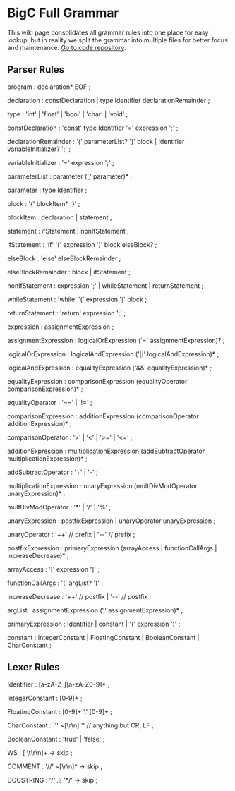 # BigC Full Grammar

This wiki page consolidates all grammar rules into one place for easy lookup, but in reality we split the grammar into multiple files for better focus and maintenance. [Go to code repository](https://github.com/GoBigC/grammar/tree/main).

## Parser Rules 

program
    : declaration* EOF 
    ; 

declaration
    : constDeclaration
    | type Identifier declarationRemainder 
    ; 

type
    : 'int'
    | 'float'
    | 'bool'
    | 'char'
    | 'void' 
    ; 

constDeclaration
    : 'const' type Identifier '=' expression ';'
    ;

declarationRemainder 
    : '(' parameterList? ')' block 
    | Identifier variableInitializer? ';'
    ; 

variableInitializer
    : '=' expression ';'
    ;

parameterList
    : parameter (',' parameter)*
    ; 

parameter
    : type Identifier
    ;

block 
    : '{' blockItem* '}'
    ; 

blockItem
    : declaration
    | statement
    ; 

statement
    : ifStatement
    | nonIfStatement
    ; 

ifStatement
    : 'if' '(' expression ')' block elseBlock?
    ;

elseBlock
    : 'else' elseBlockRemainder 
    ; 

elseBlockRemainder 
    : block 
    | ifStatement 
    ; 

nonIfStatement 
    : expression ';'
    | whileStatement
    | returnStatement
    ;

whileStatement
    : 'while' '(' expression ')' block 
    ; 

returnStatement 
    : 'return' expression ';'
    ; 

expression 
    : assignmentExpression 
    ; 

assignmentExpression
    : logicalOrExpression ('=' assignmentExpression)?
    ; 

logicalOrExpression
    : logicalAndExpression ('||' logicalAndExpression)*
    ; 

logicalAndExpression
    : equalityExpression ('&&' equalityExpression)*
    ; 

equalityExpression
    : comparisonExpression (equalityOperator comparisonExpression)*
    ; 

equalityOperator 
    : '=='
    | '!='
    ; 

comparisonExpression 
    : additionExpression (comparisonOperator additionExpression)* 
    ; 

comparisonOperator
    : '>'
    | '<'
    | '>='
    | '<='
    ; 

additionExpression
    : multiplicationExpression (addSubtractOperator multiplicationExpression)*
    ; 

addSubtractOperator 
    : '+'
    | '-'
    ; 

multiplicationExpression
    : unaryExpression (multDivModOperator unaryExpression)*
    ; 

multDivModOperator
    : '*'
    | '/'
    | '%'
    ; 

unaryExpression 
    : postfixExpression 
    | unaryOperator unaryExpression 
    ; 

unaryOperator
    : '++' // prefix
    | '--' // prefix
    ;

postfixExpression 
    : primaryExpression (arrayAccess | functionCallArgs | increaseDecrease)*
    ; 

arrayAccess 
    : '[' expression ']'
    ; 


functionCallArgs
    : '(' argList? ')'
    ; 

increaseDecrease
    : '++'  // postfix
    | '--'  // postfix 
    ; 

argList 
    : assignmentExpression (',' assignmentExpression)*
    ; 

primaryExpression 
    : Identifier 
    | constant 
    | '(' expression ')'
    ; 

constant
    : IntegerConstant 
    | FloatingConstant 
    | BooleanConstant 
    | CharConstant 
    ; 

## Lexer Rules

Identifier
    : [a-zA-Z_][a-zA-Z0-9]*
    ; 

IntegerConstant
    : [0-9]+
    ;

FloatingConstant
    : [0-9]+ '.' [0-9]+
    ; 

CharConstant
    : '\'' ~[\r\n]'\'' // anything but CR, LF
    ;

BooleanConstant 
    : 'true'
    | 'false'
    ; 

WS
    : [ \t\r\n]+ -> skip
    ; 

COMMENT
    : '//' ~[\r\n]* -> skip
    ; 

DOCSTRING
    : '/*' .*? '*/' -> skip 
    ; 


